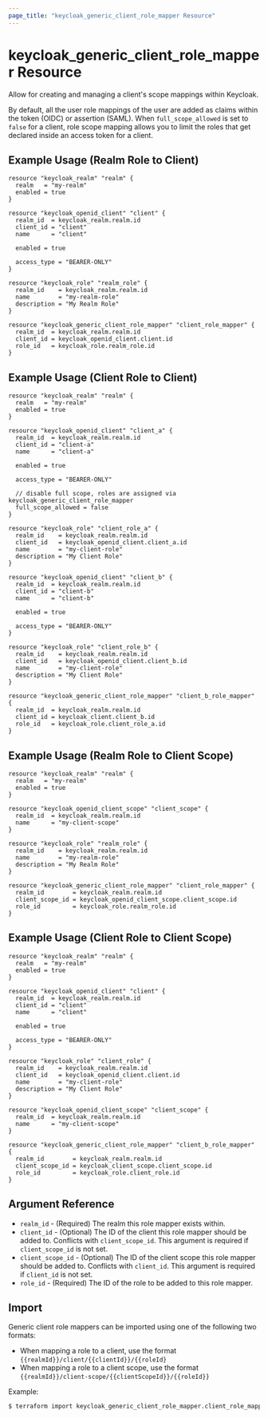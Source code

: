 ```yaml
---
page_title: "keycloak_generic_client_role_mapper Resource"
---
```


# keycloak\_generic\_client\_role\_mapper Resource

Allow for creating and managing a client's scope mappings within Keycloak.

By default, all the user role mappings of the user are added as claims within the token (OIDC) or assertion (SAML). When
`full_scope_allowed` is set to `false` for a client, role scope mapping allows you to limit the roles that get declared
inside an access token for a client.

## Example Usage (Realm Role to Client)

```hcl
resource "keycloak_realm" "realm" {
  realm   = "my-realm"
  enabled = true
}

resource "keycloak_openid_client" "client" {
  realm_id  = keycloak_realm.realm.id
  client_id = "client"
  name      = "client"

  enabled = true

  access_type = "BEARER-ONLY"
}

resource "keycloak_role" "realm_role" {
  realm_id    = keycloak_realm.realm.id
  name        = "my-realm-role"
  description = "My Realm Role"
}

resource "keycloak_generic_client_role_mapper" "client_role_mapper" {
  realm_id  = keycloak_realm.realm.id
  client_id = keycloak_openid_client.client.id
  role_id   = keycloak_role.realm_role.id
}
```

## Example Usage (Client Role to Client)

```hcl
resource "keycloak_realm" "realm" {
  realm   = "my-realm"
  enabled = true
}

resource "keycloak_openid_client" "client_a" {
  realm_id  = keycloak_realm.realm.id
  client_id = "client-a"
  name      = "client-a"

  enabled = true

  access_type = "BEARER-ONLY"

  // disable full scope, roles are assigned via keycloak_generic_client_role_mapper
  full_scope_allowed = false
}

resource "keycloak_role" "client_role_a" {
  realm_id    = keycloak_realm.realm.id
  client_id   = keycloak_openid_client.client_a.id
  name        = "my-client-role"
  description = "My Client Role"
}

resource "keycloak_openid_client" "client_b" {
  realm_id  = keycloak_realm.realm.id
  client_id = "client-b"
  name      = "client-b"

  enabled = true

  access_type = "BEARER-ONLY"
}

resource "keycloak_role" "client_role_b" {
  realm_id    = keycloak_realm.realm.id
  client_id   = keycloak_openid_client.client_b.id
  name        = "my-client-role"
  description = "My Client Role"
}

resource "keycloak_generic_client_role_mapper" "client_b_role_mapper" {
  realm_id  = keycloak_realm.realm.id
  client_id = keycloak_client.client_b.id
  role_id   = keycloak_role.client_role_a.id
}
```

## Example Usage (Realm Role to Client Scope)

```hcl
resource "keycloak_realm" "realm" {
  realm   = "my-realm"
  enabled = true
}

resource "keycloak_openid_client_scope" "client_scope" {
  realm_id  = keycloak_realm.realm.id
  name      = "my-client-scope"
}

resource "keycloak_role" "realm_role" {
  realm_id    = keycloak_realm.realm.id
  name        = "my-realm-role"
  description = "My Realm Role"
}

resource "keycloak_generic_client_role_mapper" "client_role_mapper" {
  realm_id        = keycloak_realm.realm.id
  client_scope_id = keycloak_openid_client_scope.client_scope.id
  role_id         = keycloak_role.realm_role.id
}
```

## Example Usage (Client Role to Client Scope)

```hcl
resource "keycloak_realm" "realm" {
  realm   = "my-realm"
  enabled = true
}

resource "keycloak_openid_client" "client" {
  realm_id  = keycloak_realm.realm.id
  client_id = "client"
  name      = "client"

  enabled = true

  access_type = "BEARER-ONLY"
}

resource "keycloak_role" "client_role" {
  realm_id    = keycloak_realm.realm.id
  client_id   = keycloak_openid_client.client.id
  name        = "my-client-role"
  description = "My Client Role"
}

resource "keycloak_openid_client_scope" "client_scope" {
  realm_id  = keycloak_realm.realm.id
  name      = "my-client-scope"
}

resource "keycloak_generic_client_role_mapper" "client_b_role_mapper" {
  realm_id        = keycloak_realm.realm.id
  client_scope_id = keycloak_client_scope.client_scope.id
  role_id         = keycloak_role.client_role.id
}
```

## Argument Reference

- `realm_id` - (Required) The realm this role mapper exists within.
- `client_id` - (Optional) The ID of the client this role mapper should be added to. Conflicts with `client_scope_id`. This argument is required if `client_scope_id` is not set.
- `client_scope_id` - (Optional) The ID of the client scope this role mapper should be added to. Conflicts with `client_id`. This argument is required if `client_id` is not set.
- `role_id` - (Required) The ID of the role to be added to this role mapper.

## Import

Generic client role mappers can be imported using one of the following two formats:

- When mapping a role to a client, use the format `{{realmId}}/client/{{clientId}}/{{roleId}`
- When mapping a role to a client scope, use the format `{{realmId}}/client-scope/{{clientScopeId}}/{{roleId}}`

Example:

```bash
$ terraform import keycloak_generic_client_role_mapper.client_role_mapper my-realm/client/23888550-5dcd-41f6-85ba-554233021e9c/ce51f004-bdfb-4dd5-a963-c4487d2dec5b
```
